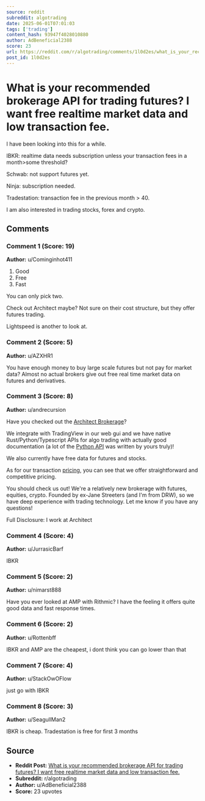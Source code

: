 ```yaml
---
source: reddit
subreddit: algotrading
date: 2025-06-01T07:01:03
tags: ['trading']
content_hash: 93947f4028010880
author: AdBeneficial2388
score: 23
url: https://reddit.com/r/algotrading/comments/1l0d2es/what_is_your_recommended_brokerage_api_for/
post_id: 1l0d2es
---
```


# What is your recommended brokerage API for trading futures? I want free realtime market data and low transaction fee.

I have been looking into this for a while.

IBKR: realtime data needs subscription unless your transaction fees in a month>some threshold?

Schwab: not support futures yet.

Ninja: subscription needed.

Tradestation: transaction fee in the previous month > 40.

I am also interested in trading stocks, forex and crypto.

## Comments

### Comment 1 (Score: 19)

**Author:** u/Cominginhot411

1. Good
2. Free
3. Fast

You can only pick two.

Check out Architect maybe? Not sure on their cost structure, but they offer futures trading.

Lightspeed is another to look at.

### Comment 2 (Score: 5)

**Author:** u/AZXHR1

You have enough money to buy large scale futures but not pay for market data? Almost no actual brokers give out free real time market data on futures and derivatives.

### Comment 3 (Score: 8)

**Author:** u/andrecursion

Have you checked out the [Architect Brokerage](https://architect.co)?

We integrate with TradingView in our web gui and we have native Rust/Python/Typescript APIs for algo trading with actually good documentation (a lot of the [Python API](https://github.com/architect-xyz/architect-py) was written by yours truly)!

We also currently have free data for futures and stocks.

As for our transaction [pricing](https://www.architect.co/brokerage/pricing), you can see that we offer straightforward and competitive pricing.

You should check us out! We're a relatively new brokerage with futures, equities, crypto. Founded by ex-Jane Streeters (and I'm from DRW), so we have deep experience with trading technology. Let me know if you have any questions!

Full Disclosure: I work at Architect

### Comment 4 (Score: 4)

**Author:** u/JurrasicBarf

IBKR

### Comment 5 (Score: 2)

**Author:** u/nimarst888

Have you ever looked at AMP with Rithmic? I have the feeling it offers quite good data and fast response times.

### Comment 6 (Score: 2)

**Author:** u/Rottenbff

IBKR and AMP are the cheapest, i dont think you can go lower than that

### Comment 7 (Score: 4)

**Author:** u/StackOwOFlow

just go with IBKR

### Comment 8 (Score: 3)

**Author:** u/SeagullMan2

IBKR is cheap. Tradestation is free for first 3 months

## Source

- **Reddit Post:** [What is your recommended brokerage API for trading futures? I want free realtime market data and low transaction fee.](https://reddit.com/r/algotrading/comments/1l0d2es/what_is_your_recommended_brokerage_api_for/)
- **Subreddit:** r/algotrading
- **Author:** u/AdBeneficial2388
- **Score:** 23 upvotes

